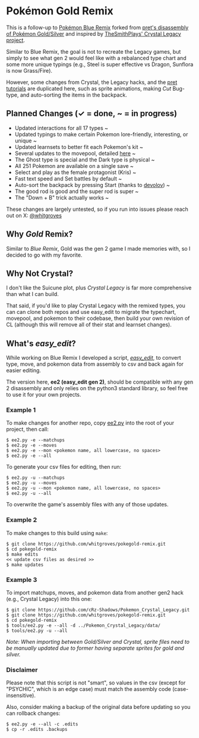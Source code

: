 # Pokémon Gold Remix

This is a follow-up to [Pokémon Blue Remix](https://github.com/whitgroves/pokeblue-remix) forked from [pret's disassembly of Pokémon Gold/Silver](https://github.com/pret/pokegold) and inspired by [TheSmithPlays' Crystal Legacy project](https://github.com/cRz-Shadows/Pokemon_Crystal_Legacy).

Similar to Blue Remix, the goal is not to recreate the Legacy games, but simply to see what gen 2 would feel like with a rebalanced type chart and some more unique typings (e.g., Steel is super effective vs Dragon, Sunflora is now Grass/Fire).

However, some changes from Crystal, the Legacy hacks, and the [pret tutorials](https://github.com/pret/pokered/wiki/Tutorials) are duplicated here, such as sprite animations, making *Cut* Bug-type, and auto-sorting the items in the backpack.

## Planned Changes (✓ = done, ~ = in progress)
- Updated interactions for all 17 types ~
- Updated typings to make certain Pokemon lore-friendly, interesting, or unique ~
- Updated learnsets to better fit each Pokemon's kit ~
- Several updates to the movepool, detailed [here](./MOVES.md) ~
- The Ghost type is special and the Dark type is physical ~
- All 251 Pokemon are available on a single save ~
- Select and play as the female protagonist (Kris) ~
- Fast text speed and Set battles by default ~
- Auto-sort the backpack by pressing Start (thanks to [devolov](https://github.com/pret/pokered/wiki/Add-Item-Sorting-In-Bag)) ~
- The good rod is good and the super rod is super ~
- The "Down + B" trick actually works ~

These changes are largely untested, so if you run into issues please reach out on X: [@whitgroves](https://x.com/whitgroves)

## Why *Gold* Remix?
Similar to *Blue Remix*, Gold was the gen 2 game I made memories with, so I decided to go with my favorite.

## Why Not Crystal?
I don't like the Suicune plot, plus *Crystal Legacy* is far more comprehensive than what I can build.

That said, if you'd like to play Crystal Legacy with the remixed types, you can can clone both repos and use easy_edit to migrate the typechart, movepool, and pokemon to their codebase, then build your own revision of CL (although this will remove all of their stat and learnset changes).

## What's *easy_edit*?
While working on Blue Remix I developed a script, [*easy_edit*](https://github.com/whitgroves/pokeblue-remix/blob/rev_1.3/tools/easy_edit.py), to convert type, move, and pokemon data from assembly to csv and back again for easier editing.

The version here, **ee2 (easy_edit gen 2)**, should be compatible with any gen 2 disassembly and only relies on the python3 standard library, so feel free to use it for your own projects.

### Example 1
To make changes for another repo, copy [ee2.py](./tools/ee2.py) into the root of your project, then call:
```
$ ee2.py -e --matchups
$ ee2.py -e --moves
$ ee2.py -e --mon <pokemon name, all lowercase, no spaces>
$ ee2.py -e --all
```
To generate your csv files for editing, then run:
```
$ ee2.py -u --matchups
$ ee2.py -u --moves
$ ee2.py -u --mon <pokemon name, all lowercase, no spaces>
$ ee2.py -u --all
```
To overwrite the game's assembly files with any of those updates.

### Example 2
To make changes to this build using `make`:
```
$ git clone https://github.com/whitgroves/pokegold-remix.git
$ cd pokegold-remix
$ make edits
<< update csv files as desired >>
$ make updates
```

### Example 3
To import matchups, moves, and pokemon data from another gen2 hack (e.g., Crystal Legacy) into this one:
```
$ git clone https://github.com/cRz-Shadows/Pokemon_Crystal_Legacy.git
$ git clone https://github.com/whitgroves/pokegold-remix.git
$ cd pokegold-remix
$ tools/ee2.py -e --all -d ../Pokemon_Crystal_Legacy/data/
$ tools/ee2.py -u --all
```
*Note: When importing between Gold/Silver and Crystal, sprite files need to be manually updated due to former having separate sprites for gold and silver.*

### Disclaimer

Please note that this script is not "smart", so values in the csv (except for "PSYCHIC", which is an edge case) must match the assembly code (case-insensitive).

Also, consider making a backup of the original data before updating so you can rollback changes:
```
$ ee2.py -e --all -c .edits
$ cp -r .edits .backups
```